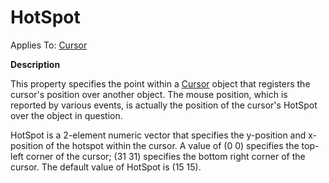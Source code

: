 




<h1 class="heading"><span class="name">HotSpot</span></h1>

Applies To: [Cursor](./cursor.md)


**Description**


This property specifies the point within a [Cursor](./cursor.md) object that registers the cursor's position over another object. The mouse position, which is reported by various events, is actually the position of the cursor's HotSpot over the object in question.


HotSpot is a 2-element numeric vector that specifies the y-position and x-position of the hotspot within the cursor. A value of (0 0) specifies the top-left corner of the cursor; (31 31) specifies the bottom right corner of the cursor. The default value of HotSpot is (15 15).



